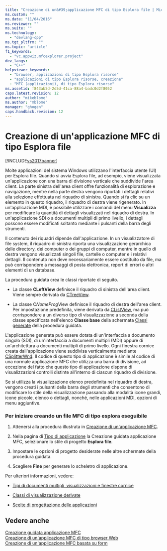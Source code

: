 ```yaml
---
title: "Creazione di un&#39;applicazione MFC di tipo Esplora file | Microsoft Docs"
ms.custom: ""
ms.date: "11/04/2016"
ms.reviewer: ""
ms.suite: ""
ms.technology: 
  - "devlang-cpp"
ms.tgt_pltfrm: ""
ms.topic: "article"
f1_keywords: 
  - "vc.appwiz.mfcexplorer.project"
dev_langs: 
  - "C++"
helpviewer_keywords: 
  - "browser, applicazioni di tipo Esplora risorse"
  - "applicazioni di tipo Esplora risorse, creazione"
  - "MFC (applicazioni), di tipo Esplora risorse"
ms.assetid: f843ab5d-2d5d-41ca-88a4-badc0d2f8052
caps.latest.revision: 12
author: "mikeblome"
ms.author: "mblome"
manager: "ghogen"
caps.handback.revision: 12
---
```

# Creazione di un&#39;applicazione MFC di tipo Esplora file
[!INCLUDE[vs2017banner](../../assembler/inline/includes/vs2017banner.md)]

Molte applicazioni del sistema Windows utilizzano l'interfaccia utente \(UI\) per Esplora file.  Quando si avvia Esplora file, ad esempio, viene visualizzata un'applicazione con una barra di divisione verticale che suddivide l'area client.  La parte sinistra dell'area client offre funzionalità di esplorazione e navigazione, mentre nella parte destra vengono riportati i dettagli relativi alla selezione effettuata nel riquadro di sinistra.  Quando si fa clic su un elemento in questo riquadro, il riquadro di destra viene rigenerato.  In un'applicazione MDI, è possibile utilizzare i comandi del menu **Visualizza** per modificare la quantità di dettagli visualizzati nel riquadro di destra. In un'applicazione SDI o a documenti multipli di primo livello, i dettagli possono essere modificati soltanto mediante i pulsanti della barra degli strumenti.  
  
 Il contenuto dei riquadri dipende dall'applicazione.  In un visualizzatore di file system, il riquadro di sinistra riporta una visualizzazione gerarchica delle directory, dei computer o dei gruppi di computer, mentre in quello di destra vengono visualizzati singoli file, cartelle o computer e i relativi dettagli.  Il contenuto non deve necessariamente essere costituito da file,  ma può corrispondere a messaggi di posta elettronica, report di errori o altri elementi di un database.  
  
 La procedura guidata crea le classi riportate di seguito.  
  
-   La classe **CLeftView** definisce il riquadro di sinistra dell'area client.  Viene sempre derivata da [CTreeView](../../mfc/reference/ctreeview-class.md).  
  
-   La classe C*NomeProg*View definisce il riquadro di destra dell'area client.  Per impostazione predefinita, viene derivata da [CListView](../../mfc/reference/clistview-class.md), ma può corrispondere a un diverso tipo di visualizzazione a seconda della classe specificata nell'elenco **Classe base** della schermata [Classi generate](../../mfc/reference/generated-classes-mfc-application-wizard.md) della procedura guidata.  
  
 L'applicazione generata può essere dotata di un'interfaccia a documento singolo \(SDI\), di un'interfaccia a documenti multipli \(MDI\) oppure di un'architettura a documenti multipli di primo livello.  Ogni finestra cornice creata dall'applicazione viene suddivisa verticalmente mediante [CSplitterWnd](../../mfc/reference/csplitterwnd-class.md).  Il codice di questo tipo di applicazione è simile al codice di una normale applicazione MFC che utilizza una barra di divisione, ad eccezione del fatto che questo tipo di applicazione dispone di visualizzazioni controlli distinte all'interno di ciascun riquadro di divisione.  
  
 Se si utilizza la visualizzazione elenco predefinita nel riquadro di destra, vengono creati i pulsanti della barra degli strumenti che consentono di modificare lo stile della visualizzazione passando alla modalità icone grandi, icone piccole, elenco o dettagli, nonché, nelle applicazioni MDI, opzioni di menu aggiuntive.  
  
### Per iniziare creando un file MFC di tipo esplora eseguibile  
  
1.  Attenersi alla procedura illustrata in [Creazione di un'applicazione MFC](../../mfc/reference/creating-an-mfc-application.md).  
  
2.  Nella pagina di [Tipo di applicazione](../../mfc/reference/application-type-mfc-application-wizard.md) la Creazione guidata applicazione MFC, selezionare lo stile di progetto **Esplora file**.  
  
3.  Impostare le opzioni di progetto desiderate nelle altre schermate della procedura guidata.  
  
4.  Scegliere **Fine** per generare lo scheletro di applicazione.  
  
 Per ulteriori informazioni, vedere:  
  
-   [Tipi di documenti multipli, visualizzazioni e finestre cornice](../../mfc/multiple-document-types-views-and-frame-windows.md)  
  
-   [Classi di visualizzazione derivate](../../mfc/derived-view-classes-available-in-mfc.md)  
  
-   [Scelte di progettazione delle applicazioni](../../mfc/application-design-choices.md)  
  
## Vedere anche  
 [Creazione guidata applicazione MFC](../../mfc/reference/mfc-application-wizard.md)   
 [Creazione di un'applicazione MFC di tipo browser Web](../../mfc/reference/creating-a-web-browser-style-mfc-application.md)   
 [Creazione di un'applicazione MFC basata su form](../../mfc/reference/creating-a-forms-based-mfc-application.md)